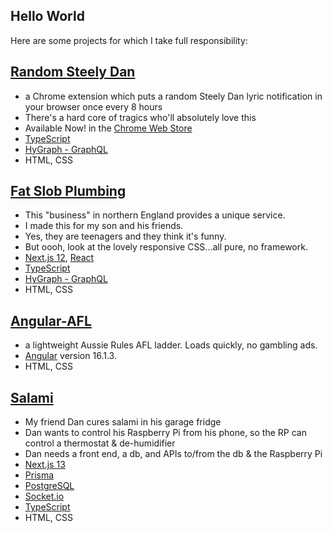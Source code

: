 ## Hello World

Here are some projects for which I take full responsibility:

## [Random Steely Dan](https://github.com/headexpanded/random_steely_dan/blob/main/README.md)

- a Chrome extension which puts a random Steely Dan lyric notification in your browser once every 8 hours
- There's a hard core of tragics who'll absolutely love this
- Available Now! in the [Chrome Web Store](https://chrome.google.com/webstore/detail/random-steely-dan/ohmpmkjhiadganahhcaakeacniikloni?hl=en-GB)
- [TypeScript](https://www.typescriptlang.org/)
- [HyGraph - GraphQL](https://hygraph.com/)
- HTML, CSS

## [Fat Slob Plumbing](https://github.com/headexpanded/fat_slob_plumbing/blob/main/README.md)

- This "business" in northern England provides a unique service.
- I made this for my son and his friends.
- Yes, they are teenagers and they think it's funny.
- But oooh, look at the lovely responsive CSS...all pure, no framework.
- [Next.js 12](https://nextjs.org/), [React](https://react.dev/)
- [TypeScript](https://www.typescriptlang.org/)
- [HyGraph - GraphQL](https://hygraph.com/)
- HTML, CSS

## [Angular-AFL](https://github.com/headexpanded/Angular-AFL/blob/main/README.md)

- a lightweight Aussie Rules AFL ladder. Loads quickly, no gambling ads.
- [Angular](https://github.com/angular/angular-cli) version 16.1.3.
- HTML, CSS


## [Salami](https://github.com/headexpanded/salami)

- My friend Dan cures salami in his garage fridge
- Dan wants to control his Raspberry Pi from his phone, so the RP can control a thermostat & de-humidifier
- Dan needs a front end, a db, and APIs to/from the db & the Raspberry Pi
- [Next.js 13](https://beta.nextjs.org/docs)
- [Prisma](https://www.prisma.io/)
- [PostgreSQL](https://www.postgresql.org/)
- [Socket.io](https://socket.io/)
- [TypeScript](https://www.typescriptlang.org/)
- HTML, CSS



<!---
headexpanded/headexpanded is a ✨ special ✨ repository because its `README.md` (this file) appears on your GitHub profile.
You can click the Preview link to take a look at your changes.
--->
